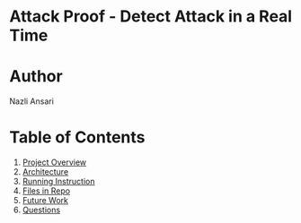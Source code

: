 Attack Proof - Detect Attack in a Real Time
===========================================================
# Author

Nazli Ansari

# Table of Contents
1. [Project Overview](README.md#Project_overview)
2. [Architecture](README.md#Architecture)
3. [Running Instruction](README.md#Running_Instruction)
4. [Files in Repo](README.md#repo-directory-structure)
5. [Future Work](README.md#Furure_work)
6. [Questions](README.md#Questions)

